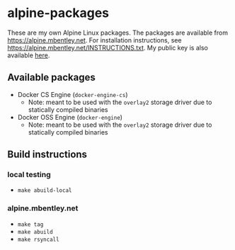 alpine-packages
===============

These are my own Alpine Linux packages.  The packages are available from https://alpine.mbentley.net.  For installation instructions, see https://alpine.mbentley.net/INSTRUCTIONS.txt.  My public key is also available [here](./repo/mbentley@mbentley.net-5865c989.rsa.pub).

## Available packages
  * Docker CS Engine (`docker-engine-cs`)
    * Note: meant to be used with the `overlay2` storage driver due to statically compiled binaries
  * Docker OSS Engine (`docker-engine`)
    * Note: meant to be used with the `overlay2` storage driver due to statically compiled binaries

## Build instructions

### local testing
  * `make abuild-local`

### alpine.mbentley.net
  * `make tag`
  * `make abuild`
  * `make rsyncall`
